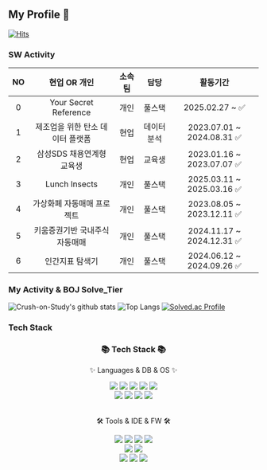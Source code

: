 ## My Profile 👋
[![Hits](https://hits.seeyoufarm.com/api/count/incr/badge.svg?url=https%3A%2F%2Fgithub.com%2FCrush-on-Study&count_bg=%23090909&title_bg=%230FDB44&icon=&icon_color=%23E7E7E7&title=hits&edge_flat=false)](https://hits.seeyoufarm.com)

### SW Activity
| NO  | 현업 OR 개인 | 소속 팀 | 담당 |  활동기간 |
| :-----: | :-----: | :-----: | :-----: | :-----: |
|0| Your Secret Reference | 개인 | 풀스택 | 2025.02.27 ~ ✅ |
|1| 제조업을 위한 탄소 데이터 플랫폼 | 현업 | 데이터분석 | 2023.07.01 ~ 2024.08.31 ✅ |
|2| 삼성SDS 채용연계형 교육생 | 현업 | 교육생 | 2023.01.16 ~  2023.07.07 ✅ |
|3| Lunch Insects | 개인 | 풀스택 | 2025.03.11 ~  2025.03.16 ✅ |
|4| 가상화폐 자동매매 프로젝트 | 개인 | 풀스택 | 2023.08.05 ~ 2023.12.11 ✅|
|5| 키움증권기반 국내주식 자동매매 | 개인 | 풀스택 | 2024.11.17 ~ 2024.12.31 ✅ |
|6| 인간지표 탐색기 | 개인 | 풀스택 | 2024.06.12 ~ 2024.09.26 ✅ |



### My Activity & BOJ Solve_Tier
![Crush-on-Study's github stats](https://github-readme-stats.vercel.app/api?username=Crush-on-Study&show_icons=true&theme=radical)
![Top Langs](https://github-readme-stats.vercel.app/api/top-langs/?username=Crush-on-Study&layout=compact&theme=tokyonight)
[![Solved.ac Profile](http://mazassumnida.wtf/api/v2/generate_badge?boj=zkuths12)](https://solved.ac/zkuths12/)

### Tech Stack
<div align=center>
	<h3>📚 Tech Stack 📚</h3>
	<p>✨ Languages & DB & OS ✨</p>
</div>
<div align="center">
 <img src="https://img.shields.io/badge/java-007396?style=for-the-badge&logo=java&logoColor=white">
  <img src="https://img.shields.io/badge/c++-00599C?style=for-the-badge&logo=c%2B%2B&logoColor=white">
  <img src="https://img.shields.io/badge/Python-3766AB?style=flat-square&logo=Python&logoColor=white" />
<img src="https://img.shields.io/badge/JavaScript-F7DF1E?style=flat&logo=JavaScript&logoColor=white" />
	<img src="https://img.shields.io/badge/Ruby-CC342D?style=for-the-badge&logo=Ruby&logoColor=white">
  <br>
  <img src="https://img.shields.io/badge/MySQL-4479A1?style=flat&logo=MySQL&logoColor=white" />
<img src="https://img.shields.io/badge/react-61DAFB?style=for-the-badge&logo=react&logoColor=black">
	 <img src="https://img.shields.io/badge/vue.js-4FC08D?style=for-the-badge&logo=vue.js&logoColor=white">
	<img src="https://img.shields.io/badge/node.js-339933?style=for-the-badge&logo=Node.js&logoColor=white">
	
</div>

<br>
<div align=center>
	<p>🛠 Tools & IDE & FW 🛠</p>
</div>
<div align=center>
	<img src="https://img.shields.io/badge/jest-C21325?style=for-the-badge&logo=jest&logoColor=white">
	<img src="https://img.shields.io/badge/Visual%20Studio%20Code-007ACC?style=flat&logo=VisualStudioCode&logoColor=white" />
	<img src="https://img.shields.io/badge/Firebase-DD2C00?style=for-the-badge&logo=Firebase&logoColor=white">
  <img src="https://img.shields.io/badge/PyCharm-000000?style=flat-square&logo=PyCharm&logoColor=white" />
	<br>
	<img src="https://img.shields.io/badge/django-092E20?style=for-the-badge&logo=django&logoColor=white">
  <img src="https://img.shields.io/badge/Bootstrap-7952B3?style=flat&logo=Bootstrap&logoColor=white" />
  <br>
	<img src="https://img.shields.io/badge/amazonaws-232F3E?style=for-the-badge&logo=amazonaws&logoColor=white">
	<img src="https://img.shields.io/badge/GitHub-181717?style=flat&logo=GitHub&logoColor=white" />
  <img src="https://img.shields.io/badge/Git-F05032?style=flat-square&logo=Git&logoColor=white" />
</div>
<br>

